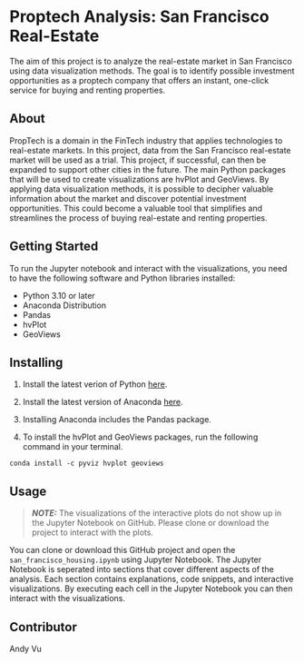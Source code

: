 # Proptech Analysis: San Francisco Real-Estate
The aim of this project is to analyze the real-estate market in San Francisco using data visualization methods. The goal is to identify possible investment opportunities as a proptech company that offers an instant, one-click service for buying and renting properties.

## About
PropTech is a domain in the FinTech industry that applies technologies to real-estate markets. In this project, data from the San Francisco real-estate market will be used as a trial. This project, if successful, can then be expanded to support other cities in the future. The main Python packages that will be used to create visualizations are hvPlot and GeoViews. By applying data visualization methods, it is possible to decipher valuable information about the market and discover potential investment opportunities. This could become a valuable tool that simplifies and streamlines the process of buying real-estate and renting properties.  

## Getting Started
To run the Jupyter notebook and interact with the visualizations, you need to have the following software and Python libraries installed:

- Python 3.10 or later
- Anaconda Distribution
- Pandas
- hvPlot
- GeoViews

## Installing
1. Install the latest verion of Python [here](https://www.python.org/downloads/).

2. Install the latest version of Anaconda [here](https://www.anaconda.com/download).

3. Installing Anaconda includes the Pandas package.

4. To install the hvPlot and GeoViews packages, run the following command in your terminal.

```
conda install -c pyviz hvplot geoviews
```

## Usage
> **_NOTE:_**  The visualizations of the interactive plots do not show up in the Jupyter Notebook on GitHub. Please clone or download the project to interact with the plots.

You can clone or download this GitHub project and open the `san_francisco_housing.ipynb` using Jupyter Notebook. The Jupyter Notebook is seperated into sections that cover different aspects of the analysis. Each section contains explanations, code snippets, and interactive visualizations. By executing each cell in the Jupyter Notebook you can then interact with the visualizations.

## Contributor
Andy Vu
